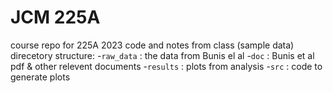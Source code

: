 # JCM 225A
 
course repo for 225A 2023 
code and notes from class (sample data)
direcetory structure:
-`raw_data` : the data from Bunis el al 
-`doc` : Bunis et al pdf & other relevent documents
-`results` : plots from analysis
-`src` : code to generate plots
